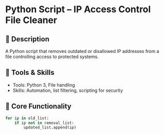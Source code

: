 # Python Script – IP Access Control File Cleaner

## 📄 Description
A Python script that removes outdated or disallowed IP addresses from a file controlling access to protected systems.

## 🧰 Tools & Skills
- Tools: Python 3, File handling
- Skills: Automation, list filtering, scripting for security

## 📝 Core Functionality

```python
for ip in old_list:
    if ip not in removal_list:
        updated_list.append(ip)

